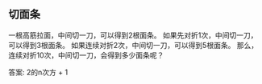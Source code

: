 ## 切面条
一根高筋拉面，中间切一刀，可以得到2根面条。
如果先对折1次，中间切一刀，可以得到3根面条。
如果连续对折2次，中间切一刀，可以得到5根面条。 那么，连续对折10次，中间切一刀，会得到多少面条呢？


答案: 2的n次方 + 1
